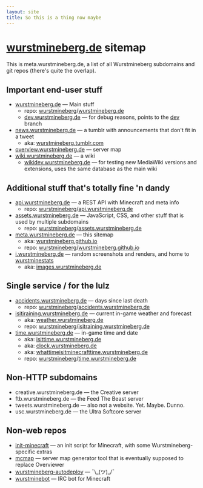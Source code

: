 ```yaml
---
layout: site
title: So this is a thing now maybe
---
```


# [wurstmineberg.de](//wurstmineberg.de/) sitemap

This is meta.wurstmineberg.de, a list of all Wurstmineberg subdomains and git repos (there's quite the overlap).

## Important end-user stuff

*   [wurstmineberg.de](http://wurstmineberg.de/) — Main stuff
    *   repo: [wurstmineberg](https://github.com/wurstmineberg)/[wurstmineberg.de](https://github.com/wurstmineberg/wurstmineberg.de)
    *   [dev.wurstmineberg.de](http://dev.wurstmineberg.de/) — for debug reasons, points to the [dev](https://github.com/wurstmineberg/wurstmineberg.de/tree/dev) branch
*   [news.wurstmineberg.de](http://news.wurstmineberg.de/) — a tumblr with announcements that don't fit in a tweet
    *   aka: [wurstmineberg.tumblr.com](http://wurstmineberg.tumblr.com/)
*   [overview.wurstmineberg.de](http://overview.wurstmineberg.de/) — server map
*   [wiki.wurstmineberg.de](http://wiki.wurstmineberg.de/) — a wiki
    *   [wikidev.wurstmineberg.de](http://wikidev.wurstmineberg.de/) — for testing new MediaWiki versions and extensions, uses the same database as the main wiki

## Additional stuff that's totally fine 'n dandy

*   [api.wurstmineberg.de](http://api.wurstmineberg.de/) — a REST API with Minecraft and meta info
    *   repo: [wurstmineberg](https://github.com/wurstmineberg)/[api.wurstmineberg.de](https://github.com/wurstmineberg/api.wurstmineberg.de)
*   [assets.wurstmineberg.de](http://assets.wurstmineberg.de/) — JavaScript, CSS, and other stuff that is used by multiple subdomains
    *   repo: [wurstmineberg](https://github.com/wurstmineberg)/[assets.wurstmineberg.de](https://github.com/wurstmineberg/assets.wurstmineberg.de)
*   [meta.wurstmineberg.de](http://meta.wurstmineberg.de/) — this sitemap
    *   aka: [wurstmineberg.github.io](http://wurstmineberg.github.io/)
    *   repo: [wurstmineberg](https://github.com/wurstmineberg)/[wurstmineberg.github.io](https://github.com/wurstmineberg/wurstmineberg.github.io)
*   [i.wurstmineberg.de](http://i.wurstmineberg.de/) — random screenshots and renders, and home to [wurstminestats](https://github.com/wurstmineberg/wurstminestats)
    *   aka: [images.wurstmineberg.de](http://images.wurstmineberg.de/)

## Single service / for the lulz

*   [accidents.wurstmineberg.de](http://accidents.wurstmineberg.de/) — days since last death
    *   repo: [wurstmineberg](https://github.com/wurstmineberg)/[accidents.wurstmineberg.de](https://github.com/wurstmineberg/accidents.wurstmineberg.de)
*   [isitiraining.wurstmineberg.de](http://isitraining.wurstmineberg.de/) — current in-game weather and forecast
    *   aka: [weather.wurstmineberg.de](http://weather.wurstmineberg.de/)
    *   repo: [wurstmineberg](https://github.com/wurstmineberg)/[isitraining.wurstmineberg.de](https://github.com/wurstmineberg/isitraining.wurstmineberg.de)
*   [time.wurstmineberg.de](http://time.wurstmineberg.de/) — in-game time and date
    *   aka: [isittime.wurstmineberg.de](http://isittime.wurstmineberg.de/)
    *   aka: [clock.wurstmineberg.de](http://clock.wurstmineberg.de/)
    *   aka: [whattimeisitminecrafttime.wurstmineberg.de](http://whattimeisitminecrafttime.wurstmineberg.de/)
    *   repo: [wurstmineberg](https://github.com/wurstmineberg)/[time.wurstmineberg.de](https://github.com/wurstmineberg/time.wurstmineberg.de)

## Non-HTTP subdomains

*   creative.wurstmineberg.de — the Creative server
*   ftb.wurstmineberg.de — the Feed The Beast server
*   tweets.wurstmineberg.de — also not a website. Yet. Maybe. Dunno.
*   usc.wurstmineberg.de — the Ultra Softcore server

## Non-web repos

*   [init-minecraft](https://github.com/wurstmineberg/init-minecraft) — an init script for Minecraft, with some Wurstmineberg-specific extras
*   [mcmap](https://github.com/wurstmineberg/mcmap) — server map generator tool that is eventually supposed to replace Overviewer
*   [wurstmineberg-autodeploy](https://github.com/wurstmineberg/wurstmineberg-autodeploy) — ¯\\\_(ツ)\_/¯
*   [wurstminebot](https://github.com/wurstmineberg/wurstminebot) — IRC bot for Minecraft
